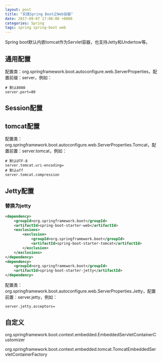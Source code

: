 ```yaml
---
layout: post
title: "实践Spring Boot之Web容器"
date: 2017-09-07 17:08:00 +0800
categories: Spring
tags: spring spring-boot web
---
```


Spring boot默认内嵌tomcat作为Servlet容器，也支持Jetty和Undertow等。

## 通用配置

配置类：org.springframework.boot.autoconfigure.web.ServerProperties，配置前缀：server，例如：

```properties
# 默认8080
server.port=80
```

## Session配置



## tomcat配置

配置类：org.springframework.boot.autoconfigure.web.ServerProperties.Tomcat，配置前置：server.tomcat，例如：

```properties
# 默认UTF-8
server.tomcat.uri-encoding=
# 默认off
server.tomcat.compression
```

## Jetty配置

### 替换为jetty

```xml
<dependency>
	<groupId>org.springframework.boot</groupId>
	<artifactId>spring-boot-starter-web</artifactId>
	<exclusions>
		<exclusion>
			<groupId>org.springframework.boot</groupId>
			<artifactId>spring-boot-starter-tomcat</artifactId>
		</exclusion>
	</exclusions>
</dependency>
<dependency>
	<groupId>org.springframework.boot</groupId>
	<artifactId>spring-boot-starter-jetty</artifactId>
</dependency>
```



配置类：org.springframework.boot.autoconfigure.web.ServerProperties.Jetty，配置前置：server.jetty，例如：

```
server.jetty.acceptors=
```

## 自定义

org.springframework.boot.context.embedded.EmbeddedServletContainerCustomizer

org.springframework.boot.context.embedded.tomcat.TomcatEmbeddedServletContainerFactory